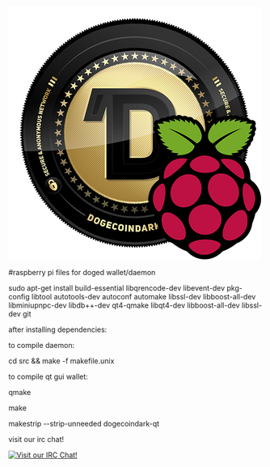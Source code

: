 ![raspi-doged](https://raw.githubusercontent.com/doged/raspi/master/doged-raspi.png)

#raspberry pi files for doged wallet/daemon

sudo apt-get install build-essential libqrencode-dev libevent-dev pkg-config libtool autotools-dev autoconf automake libssl-dev libboost-all-dev libminiupnpc-dev libdb++-dev qt4-qmake libqt4-dev libboost-all-dev libssl-dev git

after installing dependencies:

to compile daemon:

cd src && make -f makefile.unix

to compile qt gui wallet:

qmake

make

makestrip --strip-unneeded dogecoindark-qt

visit our irc chat!

[![Visit our IRC Chat!](https://kiwiirc.com/buttons/irc.freenode.net/dogecoindark.png)](https://kiwiirc.com/client/irc.freenode.net/?nick=doged|?&theme=cli#dogecoindark)
